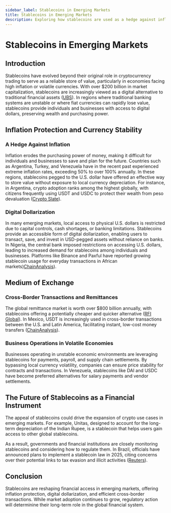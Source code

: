 ```yaml
---
sidebar_label: Stablecoins in Emerging Markets
title: Stablecoins in Emerging Markets
description: Exploring how stablecoins are used as a hedge against inflation and currency volatility in emerging markets.
---
```


# Stablecoins in Emerging Markets

## Introduction

Stablecoins have evolved beyond their original role in cryptocurrency trading to serve as a reliable store of value, particularly in economies facing high inflation or volatile currencies. With over $200 billion in market capitalization, stablecoins are increasingly viewed as a digital alternative to traditional financial assets ([UBS]((https://www.ubs.com/us/en/wealth-management/insights/market-news/article.1886983.html))). In regions where traditional banking systems are unstable or where fiat currencies can rapidly lose value, stablecoins provide individuals and businesses with access to digital dollars, preserving wealth and purchasing power.

## Inflation Protection and Currency Stability

### **A Hedge Against Inflation**

Inflation erodes the purchasing power of money, making it difficult for individuals and businesses to save and plan for the future. Countries such as Argentina, Turkey, and Venezuela have in the recent past experienced extreme inflation rates, exceeding 50% to over 100% annually. In these regions, stablecoins pegged to the U.S. dollar have offered an effective way to store value without exposure to local currency depreciation. For instance, in Argentina, crypto adoption ranks among the highest globally, with citizens frequently using USDT and USDC to protect their wealth from peso devaluation ([Crypto Slate](https://cryptoslate.com/stablecoin-usage-surges-in-latin-america-amid-continued-struggle-with-high-inflation/#:~:text=inflation)).

### **Digital Dollarization**

In many emerging markets, local access to physical U.S. dollars is restricted due to capital controls, cash shortages, or banking limitations. Stablecoins provide an accessible form of digital dollarization, enabling users to transact, save, and invest in USD-pegged assets without reliance on banks. In Nigeria, the central bank imposed restrictions on accessing U.S. dollars, leading to increased demand for stablecoins among individuals and businesses. Platforms like Binance and Paxful have reported growing stablecoin usage for everyday transactions in African markets)[ChainAnalysis](https://www.chainalysis.com/blog/subsaharan-africa-crypto-adoption-2024/#:~:text=For%20many%20African%20businesses%2C%20accessing,stalled%20due%20to%20currency%20shortages)).

## Medium of Exchange

### **Cross-Border Transactions and Remittances**

The global remittance market is worth over $800 billion annually, with stablecoins offering a potentially cheaper and quicker alternative ([RFI Global](https://rfi.global/the-global-remittance-market-surges-to-almost-800-billion-in-2022/)). In Mexico, USDT is increasingly used in cross-border transactions between the U.S. and Latin America, facilitating instant, low-cost money transfers ([ChainAnalysis](https://www.chainalysis.com/blog/2024-latin-america-crypto-adoption/)).

### **Business Operations in Volatile Economies**

Businesses operating in unstable economic environments are leveraging stablecoins for payments, payroll, and supply chain settlements. By bypassing local currency volatility, companies can ensure price stability for contracts and transactions. In Venezuela, stablecoins like DAI and USDC have become preferred alternatives for salary payments and vendor settlements.

## The Future of Stablecoins as a Financial Instrument

The appeal of stablecoins could drive the expansion of crypto use cases in emerging markets. For example, Unitas, designed to account for the long-term depreciation of the Indian Rupee, is a stablecoin that helps users gain access to other global stablecoins.

As a result, governments and financial institutions are closely monitoring stablecoins and considering how to regulate them. In Brazil, officials have announced plans to implement a stablecoin law in 2025, citing concerns over their potential links to tax evasion and illicit activities ([Reuters](https://www.reuters.com/technology/brazil-regulate-stablecoins-2025-says-central-bank-chief-2024-10-15/)).

## Conclusion

Stablecoins are reshaping financial access in emerging markets, offering inflation protection, digital dollarization, and efficient cross-border transactions. While market adoption continues to grow, regulatory action will determinine their long-term role in the global financial system.

